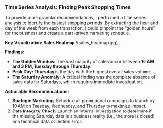 ### Time Series Analysis: Finding Peak Shopping Times

To provide more granular recommendations, I performed a time series analysis to identify the busiest shopping periods. By extracting the hour and day of the week from each transaction, I could pinpoint the "golden hours" for the business and create a data-driven marketing schedule.

**Key Visualization: Sales Heatmap**
!(sales_heatmap.jpg)

**Findings:**
- **The Golden Window:** The vast majority of sales occur between **10 AM and 3 PM, Tuesday through Thursday**.
- **Peak Day:** **Thursday** is the day with the highest overall sales volume.
- **The Saturday Anomaly:** A critical finding was the complete absence of sales data for Saturdays, which requires immediate investigation.

**Actionable Recommendations:**
1.  **Strategic Marketing:** Schedule all promotional campaigns to launch by 10 AM on Tuesday, Wednesday, and Thursday to maximize impact.
2.  **Data Integrity Check:** Launch an internal investigation to determine if the missing Saturday data is a business reality (i.e., the store is closed) or a technical data collection error.
